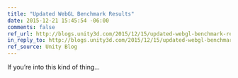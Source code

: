 ```yaml
---
title: "Updated WebGL Benchmark Results"
date: 2015-12-21 15:45:54 -06:00
comments: false
ref_url: http://blogs.unity3d.com/2015/12/15/updated-webgl-benchmark-results/
in_reply_to: http://blogs.unity3d.com/2015/12/15/updated-webgl-benchmark-results/
ref_source: Unity Blog
---
```


If you’re into this kind of thing…